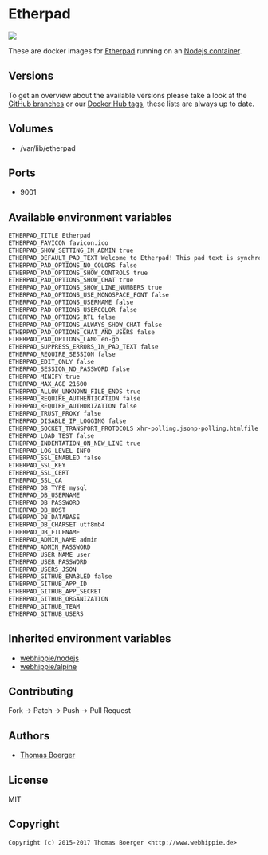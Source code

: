# Etherpad

[![](https://images.microbadger.com/badges/image/webhippie/etherpad.svg)](https://microbadger.com/images/webhippie/etherpad "Get your own image badge on microbadger.com")

These are docker images for [Etherpad](http://etherpad.org/) running on an [Nodejs container](https://registry.hub.docker.com/u/webhippie/nodejs/).


## Versions

To get an overview about the available versions please take a look at the [GitHub branches](https://github.com/dockhippie/etherpad/branches/all) or our [Docker Hub tags](https://hub.docker.com/r/webhippie/etherpad/tags/), these lists are always up to date.


## Volumes

* /var/lib/etherpad


## Ports

* 9001


## Available environment variables

```bash
ETHERPAD_TITLE Etherpad
ETHERPAD_FAVICON favicon.ico
ETHERPAD_SHOW_SETTING_IN_ADMIN true
ETHERPAD_DEFAULT_PAD_TEXT Welcome to Etherpad! This pad text is synchronized as you type, so that everyone viewing this page sees the same text. This allows you to collaborate seamlessly on documents!
ETHERPAD_PAD_OPTIONS_NO_COLORS false
ETHERPAD_PAD_OPTIONS_SHOW_CONTROLS true
ETHERPAD_PAD_OPTIONS_SHOW_CHAT true
ETHERPAD_PAD_OPTIONS_SHOW_LINE_NUMBERS true
ETHERPAD_PAD_OPTIONS_USE_MONOSPACE_FONT false
ETHERPAD_PAD_OPTIONS_USERNAME false
ETHERPAD_PAD_OPTIONS_USERCOLOR false
ETHERPAD_PAD_OPTIONS_RTL false
ETHERPAD_PAD_OPTIONS_ALWAYS_SHOW_CHAT false
ETHERPAD_PAD_OPTIONS_CHAT_AND_USERS false
ETHERPAD_PAD_OPTIONS_LANG en-gb
ETHERPAD_SUPPRESS_ERRORS_IN_PAD_TEXT false
ETHERPAD_REQUIRE_SESSION false
ETHERPAD_EDIT_ONLY false
ETHERPAD_SESSION_NO_PASSWORD false
ETHERPAD_MINIFY true
ETHERPAD_MAX_AGE 21600
ETHERPAD_ALLOW_UNKNOWN_FILE_ENDS true
ETHERPAD_REQUIRE_AUTHENTICATION false
ETHERPAD_REQUIRE_AUTHORIZATION false
ETHERPAD_TRUST_PROXY false
ETHERPAD_DISABLE_IP_LOGGING false
ETHERPAD_SOCKET_TRANSPORT_PROTOCOLS xhr-polling,jsonp-polling,htmlfile
ETHERPAD_LOAD_TEST false
ETHERPAD_INDENTATION_ON_NEW_LINE true
ETHERPAD_LOG_LEVEL INFO
ETHERPAD_SSL_ENABLED false
ETHERPAD_SSL_KEY
ETHERPAD_SSL_CERT
ETHERPAD_SSL_CA
ETHERPAD_DB_TYPE mysql
ETHERPAD_DB_USERNAME
ETHERPAD_DB_PASSWORD
ETHERPAD_DB_HOST
ETHERPAD_DB_DATABASE
ETHERPAD_DB_CHARSET utf8mb4
ETHERPAD_DB_FILENAME
ETHERPAD_ADMIN_NAME admin
ETHERPAD_ADMIN_PASSWORD
ETHERPAD_USER_NAME user
ETHERPAD_USER_PASSWORD
ETHERPAD_USERS_JSON
ETHERPAD_GITHUB_ENABLED false
ETHERPAD_GITHUB_APP_ID
ETHERPAD_GITHUB_APP_SECRET
ETHERPAD_GITHUB_ORGANIZATION
ETHERPAD_GITHUB_TEAM
ETHERPAD_GITHUB_USERS
```


## Inherited environment variables

* [webhippie/nodejs](https://github.com/dockhippie/nodejs#available-environment-variables)
* [webhippie/alpine](https://github.com/dockhippie/alpine#available-environment-variables)


## Contributing

Fork -> Patch -> Push -> Pull Request


## Authors

* [Thomas Boerger](https://github.com/tboerger)


## License

MIT


## Copyright

```
Copyright (c) 2015-2017 Thomas Boerger <http://www.webhippie.de>
```
